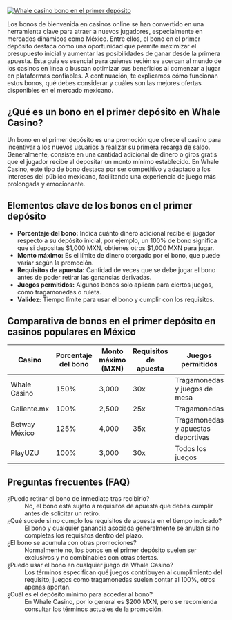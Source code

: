 [![Whale casino bono en el primer depósito](https://123-caf.pages.dev/gitsignup.png)](https://vrmoo.ru/Bt82HjjY)

<p>Los bonos de bienvenida en casinos online se han convertido en una herramienta clave para atraer a nuevos jugadores, especialmente en mercados dinámicos como México. Entre ellos, el bono en el primer depósito destaca como una oportunidad que permite maximizar el presupuesto inicial y aumentar las posibilidades de ganar desde la primera apuesta. Esta guía es esencial para quienes recién se acercan al mundo de los casinos en línea o buscan optimizar sus beneficios al comenzar a jugar en plataformas confiables. A continuación, te explicamos cómo funcionan estos bonos, qué debes considerar y cuáles son las mejores ofertas disponibles en el mercado mexicano.</p>  <h2>¿Qué es un bono en el primer depósito en Whale Casino?</h2> <p>Un bono en el primer depósito es una promoción que ofrece el casino para incentivar a los nuevos usuarios a realizar su primera recarga de saldo. Generalmente, consiste en una cantidad adicional de dinero o giros gratis que el jugador recibe al depositar un monto mínimo establecido. En Whale Casino, este tipo de bono destaca por ser competitivo y adaptado a los intereses del público mexicano, facilitando una experiencia de juego más prolongada y emocionante.</p>  <h2>Elementos clave de los bonos en el primer depósito</h2> <ul>   <li><strong>Porcentaje del bono:</strong> Indica cuánto dinero adicional recibe el jugador respecto a su depósito inicial, por ejemplo, un 100% de bono significa que si depositas $1,000 MXN, obtienes otros $1,000 MXN para jugar.</li>   <li><strong>Monto máximo:</strong> Es el límite de dinero otorgado por el bono, que puede variar según la promoción.</li>   <li><strong>Requisitos de apuesta:</strong> Cantidad de veces que se debe jugar el bono antes de poder retirar las ganancias derivadas.</li>   <li><strong>Juegos permitidos:</strong> Algunos bonos solo aplican para ciertos juegos, como tragamonedas o ruleta.</li>   <li><strong>Validez:</strong> Tiempo límite para usar el bono y cumplir con los requisitos.</li> </ul>  <h2>Comparativa de bonos en el primer depósito en casinos populares en México</h2> <table>   <thead>     <tr>       <th>Casino</th>       <th>Porcentaje del bono</th>       <th>Monto máximo (MXN)</th>       <th>Requisitos de apuesta</th>       <th>Juegos permitidos</th>     </tr>   </thead>   <tbody>     <tr>       <td>Whale Casino</td>       <td>150%</td>       <td>3,000</td>       <td>30x</td>       <td>Tragamonedas y juegos de mesa</td>     </tr>     <tr>       <td>Caliente.mx</td>       <td>100%</td>       <td>2,500</td>       <td>25x</td>       <td>Tragamonedas</td>     </tr>     <tr>       <td>Betway México</td>       <td>125%</td>       <td>4,000</td>       <td>35x</td>       <td>Tragamonedas y apuestas deportivas</td>     </tr>     <tr>       <td>PlayUZU</td>       <td>100%</td>       <td>3,000</td>       <td>30x</td>       <td>Todos los juegos</td>     </tr>   </tbody> </table>  <h2>Preguntas frecuentes (FAQ)</h2> <dl>   <dt>¿Puedo retirar el bono de inmediato tras recibirlo?</dt>   <dd>No, el bono está sujeto a requisitos de apuesta que debes cumplir antes de solicitar un retiro.</dd>    <dt>¿Qué sucede si no cumplo los requisitos de apuesta en el tiempo indicado?</dt>   <dd>El bono y cualquier ganancia asociada generalmente se anulan si no completas los requisitos dentro del plazo.</dd>    <dt>¿El bono se acumula con otras promociones?</dt>   <dd>Normalmente no, los bonos en el primer depósito suelen ser exclusivos y no combinables con otras ofertas.</dd>    <dt>¿Puedo usar el bono en cualquier juego de Whale Casino?</dt>   <dd>Los términos especifican qué juegos contribuyen al cumplimiento del requisito; juegos como tragamonedas suelen contar al 100%, otros apenas aportan.</dd>    <dt>¿Cuál es el depósito mínimo para acceder al bono?</dt>   <dd>En Whale Casino, por lo general es $200 MXN, pero se recomienda consultar los términos actuales de la promoción.</dd> </dl>